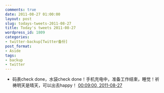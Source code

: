 ```yaml
---
comments: true
date: 2011-08-27 01:00:00
layout: post
slug: todays-tweets-2011-08-27
title: Today's tweets 2011-08-27
wordpress_id: 1809
categories:
- twitter-backup[Twitter备份]
post_format:
- Aside
tags:
- backup
- twitter
---
```





  * 码表check done，水袋check done！手机充电中，准备工作结束，睡觉！祈祷明天是晴天，可以出去happy！ [00:09:00, 2011-08-27](http://twitter.com/gfrog/statuses/107122380081598464)




